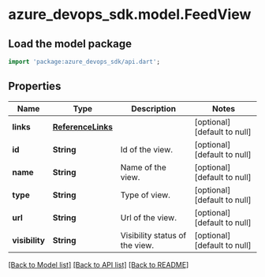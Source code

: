 # azure_devops_sdk.model.FeedView

## Load the model package
```dart
import 'package:azure_devops_sdk/api.dart';
```

## Properties
Name | Type | Description | Notes
------------ | ------------- | ------------- | -------------
**links** | [**ReferenceLinks**](ReferenceLinks.md) |  | [optional] [default to null]
**id** | **String** | Id of the view. | [optional] [default to null]
**name** | **String** | Name of the view. | [optional] [default to null]
**type** | **String** | Type of view. | [optional] [default to null]
**url** | **String** | Url of the view. | [optional] [default to null]
**visibility** | **String** | Visibility status of the view. | [optional] [default to null]

[[Back to Model list]](../README.md#documentation-for-models) [[Back to API list]](../README.md#documentation-for-api-endpoints) [[Back to README]](../README.md)


